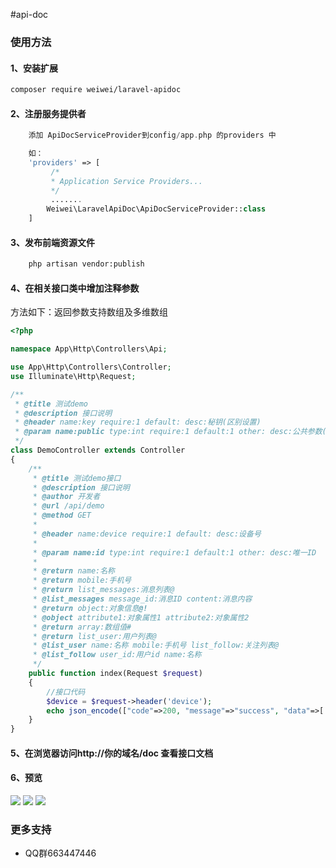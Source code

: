 #api-doc

### 使用方法
#### 1、安装扩展
```bash
composer require weiwei/laravel-apidoc
```

#### 2、注册服务提供者

```php
    添加 ApiDocServiceProvider到config/app.php 的providers 中

    如：
    'providers' => [
         /*
         * Application Service Providers...
         */
         .......
        Weiwei\LaravelApiDoc\ApiDocServiceProvider::class
    ]
```
#### 3、发布前端资源文件
```bash
    php artisan vendor:publish
```
#### 4、在相关接口类中增加注释参数
方法如下：返回参数支持数组及多维数组
```php
<?php

namespace App\Http\Controllers\Api;

use App\Http\Controllers\Controller;
use Illuminate\Http\Request;

/**
 * @title 测试demo
 * @description 接口说明
 * @header name:key require:1 default: desc:秘钥(区别设置)
 * @param name:public type:int require:1 default:1 other: desc:公共参数(区别设置)
 */
class DemoController extends Controller
{
    /**
     * @title 测试demo接口
     * @description 接口说明
     * @author 开发者
     * @url /api/demo
     * @method GET
     *
     * @header name:device require:1 default: desc:设备号
     *
     * @param name:id type:int require:1 default:1 other: desc:唯一ID
     *
     * @return name:名称
     * @return mobile:手机号
     * @return list_messages:消息列表@
     * @list_messages message_id:消息ID content:消息内容
     * @return object:对象信息@!
     * @object attribute1:对象属性1 attribute2:对象属性2
     * @return array:数组值#
     * @return list_user:用户列表@
     * @list_user name:名称 mobile:手机号 list_follow:关注列表@
     * @list_follow user_id:用户id name:名称
     */
    public function index(Request $request)
    {
        //接口代码
        $device = $request->header('device');
        echo json_encode(["code"=>200, "message"=>"success", "data"=>['device'=>$device]]);
    }
}
```
#### 5、在浏览器访问http://你的域名/doc 查看接口文档

#### 6、预览
![](https://static.oschina.net/uploads/img/201704/17101409_tAgD.png)
![](https://static.oschina.net/uploads/img/201704/17101348_XuUz.png)
![](https://static.oschina.net/uploads/img/201704/17101306_KePe.png)

### 更多支持
- QQ群663447446
